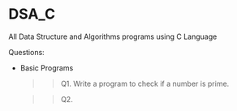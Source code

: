 # DSA_C
All Data Structure and Algorithms programs using C Language


Questions:

* Basic Programs
    >> Q1. Write a program to check if a number is prime. <br>

    >> Q2.